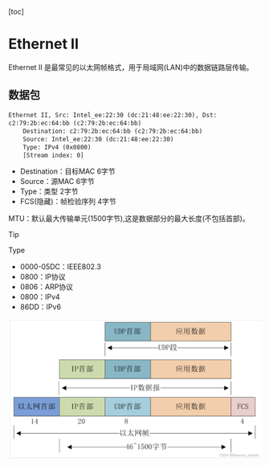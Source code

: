 [toc]

# Ethernet II

Ethernet II 是最常见的以太网帧格式，用于局域网(LAN)中的数据链路层传输。

## 数据包

~~~ apl
Ethernet II, Src: Intel_ee:22:30 (dc:21:48:ee:22:30), Dst: c2:79:2b:ec:64:bb (c2:79:2b:ec:64:bb)
    Destination: c2:79:2b:ec:64:bb (c2:79:2b:ec:64:bb)
    Source: Intel_ee:22:30 (dc:21:48:ee:22:30)
    Type: IPv4 (0x0800)
    [Stream index: 0]
~~~

* Destination：目标MAC  6字节
* Source：源MAC  6字节
* Type：类型  2字节
* FCS(隐藏)：帧检验序列 4字节

MTU：默认最大传输单元(1500字节),这是数据部分的最大长度(不包括首部)。

> [!tip]
>
> Type
>
> * 0000-05DC：IEEE802.3
> * 0800：IP协议
> * 0806：ARP协议
> * 0800：IPv4
> * 86DD：IPv6

![img](./assets/1727351-20230807094256282-968267180.png)